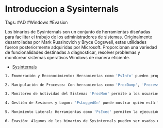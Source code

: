 # Introduccion a Sysinternals

Tags: #AD #Windows #Evasion 

Los binarios de Sysinternals son un conjunto de herramientas diseñadas para facilitar el trabajo de los administradores de sistemas. Originalmente desarrolladas por Mark Russinovich y Bryce Cogswell, estas utilidades fueron posteriormente adquiridas por Microsoft. Proporcionan una variedad de funcionalidades destinadas a diagnosticar, resolver problemas y monitorear sistemas operativos Windows de manera eficiente.

* [Sysinternals](https://learn.microsoft.com/en-us/sysinternals/)

```bash 
1. Enumeración y Reconocimiento: Herramientas como 'PsInfo' pueden proporcionar detalles sobre un sistema, lo que permite a un atacante o a un hacker ético entender mejor el entorno que están explorando.
    
2. Manipulación de Procesos: Con herramientas como 'ProcDump', 'Process Explorer' y 'PsKill', los atacantes pueden volcar la memoria de un proceso, explorar procesos en ejecución con detalle o matar procesos, respectivamente.
    
3. Monitoreo de Actividad del Sistema: 'ProcMon' permite a los usuarios monitorear actividad de archivos, registro y procesos en tiempo real. Esto puede ayudar a entender cómo funciona un programa o detectar actividad sospechosa.
    
4. Gestión de Sesiones y Logon: 'PsLoggedOn' puede mostrar quién está logueado en un sistema y a través de qué medios, lo que puede ser útil para determinar otros posibles vectores de ataque o entender el comportamiento del usuario.
    
5. Movimiento Lateral: Herramientas como 'PsExec' permiten la ejecución de procesos en sistemas remotos, lo cual es invaluable para el movimiento lateral dentro de una red.
    
6. Evasión: Algunos de los binarios de Sysinternals pueden ser usados de formas creativas para evadir soluciones de seguridad o para ejecutar comandos de maneras que no son típicamente monitoreadas.
```